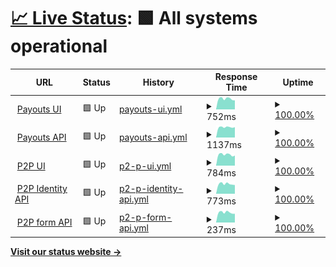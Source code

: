 # [📈 Live Status](https://upptime.kodo.com): <!--live status--> **🟩 All systems operational**

<!--start: status pages-->
<!-- This summary is generated by Upptime (https://github.com/upptime/upptime) -->
<!-- Do not edit this manually, your changes will be overwritten -->
<!-- prettier-ignore -->
| URL | Status | History | Response Time | Uptime |
| --- | ------ | ------- | ------------- | ------ |
| <img alt="" src="https://icons.duckduckgo.com/ip3/app.kodo.in.ico" height="13"> [Payouts UI](https://app.kodo.in) | 🟩 Up | [payouts-ui.yml](https://github.com/kodo-in/upptime/commits/HEAD/history/payouts-ui.yml) | <details><summary><img alt="Response time graph" src="./graphs/payouts-ui/response-time-week.png" height="20"> 752ms</summary><br><a href="https://upptime.kodo.com/history/payouts-ui"><img alt="Response time 759" src="https://img.shields.io/endpoint?url=https%3A%2F%2Fraw.githubusercontent.com%2Fkodo-in%2Fupptime%2FHEAD%2Fapi%2Fpayouts-ui%2Fresponse-time.json"></a><br><a href="https://upptime.kodo.com/history/payouts-ui"><img alt="24-hour response time 640" src="https://img.shields.io/endpoint?url=https%3A%2F%2Fraw.githubusercontent.com%2Fkodo-in%2Fupptime%2FHEAD%2Fapi%2Fpayouts-ui%2Fresponse-time-day.json"></a><br><a href="https://upptime.kodo.com/history/payouts-ui"><img alt="7-day response time 752" src="https://img.shields.io/endpoint?url=https%3A%2F%2Fraw.githubusercontent.com%2Fkodo-in%2Fupptime%2FHEAD%2Fapi%2Fpayouts-ui%2Fresponse-time-week.json"></a><br><a href="https://upptime.kodo.com/history/payouts-ui"><img alt="30-day response time 740" src="https://img.shields.io/endpoint?url=https%3A%2F%2Fraw.githubusercontent.com%2Fkodo-in%2Fupptime%2FHEAD%2Fapi%2Fpayouts-ui%2Fresponse-time-month.json"></a><br><a href="https://upptime.kodo.com/history/payouts-ui"><img alt="1-year response time 759" src="https://img.shields.io/endpoint?url=https%3A%2F%2Fraw.githubusercontent.com%2Fkodo-in%2Fupptime%2FHEAD%2Fapi%2Fpayouts-ui%2Fresponse-time-year.json"></a></details> | <details><summary><a href="https://upptime.kodo.com/history/payouts-ui">100.00%</a></summary><a href="https://upptime.kodo.com/history/payouts-ui"><img alt="All-time uptime 100.00%" src="https://img.shields.io/endpoint?url=https%3A%2F%2Fraw.githubusercontent.com%2Fkodo-in%2Fupptime%2FHEAD%2Fapi%2Fpayouts-ui%2Fuptime.json"></a><br><a href="https://upptime.kodo.com/history/payouts-ui"><img alt="24-hour uptime 100.00%" src="https://img.shields.io/endpoint?url=https%3A%2F%2Fraw.githubusercontent.com%2Fkodo-in%2Fupptime%2FHEAD%2Fapi%2Fpayouts-ui%2Fuptime-day.json"></a><br><a href="https://upptime.kodo.com/history/payouts-ui"><img alt="7-day uptime 100.00%" src="https://img.shields.io/endpoint?url=https%3A%2F%2Fraw.githubusercontent.com%2Fkodo-in%2Fupptime%2FHEAD%2Fapi%2Fpayouts-ui%2Fuptime-week.json"></a><br><a href="https://upptime.kodo.com/history/payouts-ui"><img alt="30-day uptime 100.00%" src="https://img.shields.io/endpoint?url=https%3A%2F%2Fraw.githubusercontent.com%2Fkodo-in%2Fupptime%2FHEAD%2Fapi%2Fpayouts-ui%2Fuptime-month.json"></a><br><a href="https://upptime.kodo.com/history/payouts-ui"><img alt="1-year uptime 100.00%" src="https://img.shields.io/endpoint?url=https%3A%2F%2Fraw.githubusercontent.com%2Fkodo-in%2Fupptime%2FHEAD%2Fapi%2Fpayouts-ui%2Fuptime-year.json"></a></details>
| <img alt="" src="https://icons.duckduckgo.com/ip3/api.kodo.in.ico" height="13"> [Payouts API](https://api.kodo.in/health) | 🟩 Up | [payouts-api.yml](https://github.com/kodo-in/upptime/commits/HEAD/history/payouts-api.yml) | <details><summary><img alt="Response time graph" src="./graphs/payouts-api/response-time-week.png" height="20"> 1137ms</summary><br><a href="https://upptime.kodo.com/history/payouts-api"><img alt="Response time 1281" src="https://img.shields.io/endpoint?url=https%3A%2F%2Fraw.githubusercontent.com%2Fkodo-in%2Fupptime%2FHEAD%2Fapi%2Fpayouts-api%2Fresponse-time.json"></a><br><a href="https://upptime.kodo.com/history/payouts-api"><img alt="24-hour response time 1138" src="https://img.shields.io/endpoint?url=https%3A%2F%2Fraw.githubusercontent.com%2Fkodo-in%2Fupptime%2FHEAD%2Fapi%2Fpayouts-api%2Fresponse-time-day.json"></a><br><a href="https://upptime.kodo.com/history/payouts-api"><img alt="7-day response time 1137" src="https://img.shields.io/endpoint?url=https%3A%2F%2Fraw.githubusercontent.com%2Fkodo-in%2Fupptime%2FHEAD%2Fapi%2Fpayouts-api%2Fresponse-time-week.json"></a><br><a href="https://upptime.kodo.com/history/payouts-api"><img alt="30-day response time 1175" src="https://img.shields.io/endpoint?url=https%3A%2F%2Fraw.githubusercontent.com%2Fkodo-in%2Fupptime%2FHEAD%2Fapi%2Fpayouts-api%2Fresponse-time-month.json"></a><br><a href="https://upptime.kodo.com/history/payouts-api"><img alt="1-year response time 1281" src="https://img.shields.io/endpoint?url=https%3A%2F%2Fraw.githubusercontent.com%2Fkodo-in%2Fupptime%2FHEAD%2Fapi%2Fpayouts-api%2Fresponse-time-year.json"></a></details> | <details><summary><a href="https://upptime.kodo.com/history/payouts-api">100.00%</a></summary><a href="https://upptime.kodo.com/history/payouts-api"><img alt="All-time uptime 100.00%" src="https://img.shields.io/endpoint?url=https%3A%2F%2Fraw.githubusercontent.com%2Fkodo-in%2Fupptime%2FHEAD%2Fapi%2Fpayouts-api%2Fuptime.json"></a><br><a href="https://upptime.kodo.com/history/payouts-api"><img alt="24-hour uptime 100.00%" src="https://img.shields.io/endpoint?url=https%3A%2F%2Fraw.githubusercontent.com%2Fkodo-in%2Fupptime%2FHEAD%2Fapi%2Fpayouts-api%2Fuptime-day.json"></a><br><a href="https://upptime.kodo.com/history/payouts-api"><img alt="7-day uptime 100.00%" src="https://img.shields.io/endpoint?url=https%3A%2F%2Fraw.githubusercontent.com%2Fkodo-in%2Fupptime%2FHEAD%2Fapi%2Fpayouts-api%2Fuptime-week.json"></a><br><a href="https://upptime.kodo.com/history/payouts-api"><img alt="30-day uptime 100.00%" src="https://img.shields.io/endpoint?url=https%3A%2F%2Fraw.githubusercontent.com%2Fkodo-in%2Fupptime%2FHEAD%2Fapi%2Fpayouts-api%2Fuptime-month.json"></a><br><a href="https://upptime.kodo.com/history/payouts-api"><img alt="1-year uptime 100.00%" src="https://img.shields.io/endpoint?url=https%3A%2F%2Fraw.githubusercontent.com%2Fkodo-in%2Fupptime%2FHEAD%2Fapi%2Fpayouts-api%2Fuptime-year.json"></a></details>
| <img alt="" src="https://icons.duckduckgo.com/ip3/app.kodo.com.ico" height="13"> [P2P UI](https://app.kodo.com) | 🟩 Up | [p2-p-ui.yml](https://github.com/kodo-in/upptime/commits/HEAD/history/p2-p-ui.yml) | <details><summary><img alt="Response time graph" src="./graphs/p2-p-ui/response-time-week.png" height="20"> 784ms</summary><br><a href="https://upptime.kodo.com/history/p2-p-ui"><img alt="Response time 782" src="https://img.shields.io/endpoint?url=https%3A%2F%2Fraw.githubusercontent.com%2Fkodo-in%2Fupptime%2FHEAD%2Fapi%2Fp2-p-ui%2Fresponse-time.json"></a><br><a href="https://upptime.kodo.com/history/p2-p-ui"><img alt="24-hour response time 713" src="https://img.shields.io/endpoint?url=https%3A%2F%2Fraw.githubusercontent.com%2Fkodo-in%2Fupptime%2FHEAD%2Fapi%2Fp2-p-ui%2Fresponse-time-day.json"></a><br><a href="https://upptime.kodo.com/history/p2-p-ui"><img alt="7-day response time 784" src="https://img.shields.io/endpoint?url=https%3A%2F%2Fraw.githubusercontent.com%2Fkodo-in%2Fupptime%2FHEAD%2Fapi%2Fp2-p-ui%2Fresponse-time-week.json"></a><br><a href="https://upptime.kodo.com/history/p2-p-ui"><img alt="30-day response time 760" src="https://img.shields.io/endpoint?url=https%3A%2F%2Fraw.githubusercontent.com%2Fkodo-in%2Fupptime%2FHEAD%2Fapi%2Fp2-p-ui%2Fresponse-time-month.json"></a><br><a href="https://upptime.kodo.com/history/p2-p-ui"><img alt="1-year response time 782" src="https://img.shields.io/endpoint?url=https%3A%2F%2Fraw.githubusercontent.com%2Fkodo-in%2Fupptime%2FHEAD%2Fapi%2Fp2-p-ui%2Fresponse-time-year.json"></a></details> | <details><summary><a href="https://upptime.kodo.com/history/p2-p-ui">100.00%</a></summary><a href="https://upptime.kodo.com/history/p2-p-ui"><img alt="All-time uptime 100.00%" src="https://img.shields.io/endpoint?url=https%3A%2F%2Fraw.githubusercontent.com%2Fkodo-in%2Fupptime%2FHEAD%2Fapi%2Fp2-p-ui%2Fuptime.json"></a><br><a href="https://upptime.kodo.com/history/p2-p-ui"><img alt="24-hour uptime 100.00%" src="https://img.shields.io/endpoint?url=https%3A%2F%2Fraw.githubusercontent.com%2Fkodo-in%2Fupptime%2FHEAD%2Fapi%2Fp2-p-ui%2Fuptime-day.json"></a><br><a href="https://upptime.kodo.com/history/p2-p-ui"><img alt="7-day uptime 100.00%" src="https://img.shields.io/endpoint?url=https%3A%2F%2Fraw.githubusercontent.com%2Fkodo-in%2Fupptime%2FHEAD%2Fapi%2Fp2-p-ui%2Fuptime-week.json"></a><br><a href="https://upptime.kodo.com/history/p2-p-ui"><img alt="30-day uptime 100.00%" src="https://img.shields.io/endpoint?url=https%3A%2F%2Fraw.githubusercontent.com%2Fkodo-in%2Fupptime%2FHEAD%2Fapi%2Fp2-p-ui%2Fuptime-month.json"></a><br><a href="https://upptime.kodo.com/history/p2-p-ui"><img alt="1-year uptime 100.00%" src="https://img.shields.io/endpoint?url=https%3A%2F%2Fraw.githubusercontent.com%2Fkodo-in%2Fupptime%2FHEAD%2Fapi%2Fp2-p-ui%2Fuptime-year.json"></a></details>
| <img alt="" src="https://icons.duckduckgo.com/ip3/api.kodo.com.ico" height="13"> [P2P Identity API](https://api.kodo.com/identity/health) | 🟩 Up | [p2-p-identity-api.yml](https://github.com/kodo-in/upptime/commits/HEAD/history/p2-p-identity-api.yml) | <details><summary><img alt="Response time graph" src="./graphs/p2-p-identity-api/response-time-week.png" height="20"> 773ms</summary><br><a href="https://upptime.kodo.com/history/p2-p-identity-api"><img alt="Response time 1181" src="https://img.shields.io/endpoint?url=https%3A%2F%2Fraw.githubusercontent.com%2Fkodo-in%2Fupptime%2FHEAD%2Fapi%2Fp2-p-identity-api%2Fresponse-time.json"></a><br><a href="https://upptime.kodo.com/history/p2-p-identity-api"><img alt="24-hour response time 685" src="https://img.shields.io/endpoint?url=https%3A%2F%2Fraw.githubusercontent.com%2Fkodo-in%2Fupptime%2FHEAD%2Fapi%2Fp2-p-identity-api%2Fresponse-time-day.json"></a><br><a href="https://upptime.kodo.com/history/p2-p-identity-api"><img alt="7-day response time 773" src="https://img.shields.io/endpoint?url=https%3A%2F%2Fraw.githubusercontent.com%2Fkodo-in%2Fupptime%2FHEAD%2Fapi%2Fp2-p-identity-api%2Fresponse-time-week.json"></a><br><a href="https://upptime.kodo.com/history/p2-p-identity-api"><img alt="30-day response time 1233" src="https://img.shields.io/endpoint?url=https%3A%2F%2Fraw.githubusercontent.com%2Fkodo-in%2Fupptime%2FHEAD%2Fapi%2Fp2-p-identity-api%2Fresponse-time-month.json"></a><br><a href="https://upptime.kodo.com/history/p2-p-identity-api"><img alt="1-year response time 1181" src="https://img.shields.io/endpoint?url=https%3A%2F%2Fraw.githubusercontent.com%2Fkodo-in%2Fupptime%2FHEAD%2Fapi%2Fp2-p-identity-api%2Fresponse-time-year.json"></a></details> | <details><summary><a href="https://upptime.kodo.com/history/p2-p-identity-api">100.00%</a></summary><a href="https://upptime.kodo.com/history/p2-p-identity-api"><img alt="All-time uptime 99.96%" src="https://img.shields.io/endpoint?url=https%3A%2F%2Fraw.githubusercontent.com%2Fkodo-in%2Fupptime%2FHEAD%2Fapi%2Fp2-p-identity-api%2Fuptime.json"></a><br><a href="https://upptime.kodo.com/history/p2-p-identity-api"><img alt="24-hour uptime 100.00%" src="https://img.shields.io/endpoint?url=https%3A%2F%2Fraw.githubusercontent.com%2Fkodo-in%2Fupptime%2FHEAD%2Fapi%2Fp2-p-identity-api%2Fuptime-day.json"></a><br><a href="https://upptime.kodo.com/history/p2-p-identity-api"><img alt="7-day uptime 100.00%" src="https://img.shields.io/endpoint?url=https%3A%2F%2Fraw.githubusercontent.com%2Fkodo-in%2Fupptime%2FHEAD%2Fapi%2Fp2-p-identity-api%2Fuptime-week.json"></a><br><a href="https://upptime.kodo.com/history/p2-p-identity-api"><img alt="30-day uptime 99.96%" src="https://img.shields.io/endpoint?url=https%3A%2F%2Fraw.githubusercontent.com%2Fkodo-in%2Fupptime%2FHEAD%2Fapi%2Fp2-p-identity-api%2Fuptime-month.json"></a><br><a href="https://upptime.kodo.com/history/p2-p-identity-api"><img alt="1-year uptime 99.96%" src="https://img.shields.io/endpoint?url=https%3A%2F%2Fraw.githubusercontent.com%2Fkodo-in%2Fupptime%2FHEAD%2Fapi%2Fp2-p-identity-api%2Fuptime-year.json"></a></details>
| <img alt="" src="https://icons.duckduckgo.com/ip3/api.kodo.com.ico" height="13"> [P2P form API](https://api.kodo.com/form/health) | 🟩 Up | [p2-p-form-api.yml](https://github.com/kodo-in/upptime/commits/HEAD/history/p2-p-form-api.yml) | <details><summary><img alt="Response time graph" src="./graphs/p2-p-form-api/response-time-week.png" height="20"> 237ms</summary><br><a href="https://upptime.kodo.com/history/p2-p-form-api"><img alt="Response time 239" src="https://img.shields.io/endpoint?url=https%3A%2F%2Fraw.githubusercontent.com%2Fkodo-in%2Fupptime%2FHEAD%2Fapi%2Fp2-p-form-api%2Fresponse-time.json"></a><br><a href="https://upptime.kodo.com/history/p2-p-form-api"><img alt="24-hour response time 206" src="https://img.shields.io/endpoint?url=https%3A%2F%2Fraw.githubusercontent.com%2Fkodo-in%2Fupptime%2FHEAD%2Fapi%2Fp2-p-form-api%2Fresponse-time-day.json"></a><br><a href="https://upptime.kodo.com/history/p2-p-form-api"><img alt="7-day response time 237" src="https://img.shields.io/endpoint?url=https%3A%2F%2Fraw.githubusercontent.com%2Fkodo-in%2Fupptime%2FHEAD%2Fapi%2Fp2-p-form-api%2Fresponse-time-week.json"></a><br><a href="https://upptime.kodo.com/history/p2-p-form-api"><img alt="30-day response time 232" src="https://img.shields.io/endpoint?url=https%3A%2F%2Fraw.githubusercontent.com%2Fkodo-in%2Fupptime%2FHEAD%2Fapi%2Fp2-p-form-api%2Fresponse-time-month.json"></a><br><a href="https://upptime.kodo.com/history/p2-p-form-api"><img alt="1-year response time 239" src="https://img.shields.io/endpoint?url=https%3A%2F%2Fraw.githubusercontent.com%2Fkodo-in%2Fupptime%2FHEAD%2Fapi%2Fp2-p-form-api%2Fresponse-time-year.json"></a></details> | <details><summary><a href="https://upptime.kodo.com/history/p2-p-form-api">100.00%</a></summary><a href="https://upptime.kodo.com/history/p2-p-form-api"><img alt="All-time uptime 100.00%" src="https://img.shields.io/endpoint?url=https%3A%2F%2Fraw.githubusercontent.com%2Fkodo-in%2Fupptime%2FHEAD%2Fapi%2Fp2-p-form-api%2Fuptime.json"></a><br><a href="https://upptime.kodo.com/history/p2-p-form-api"><img alt="24-hour uptime 100.00%" src="https://img.shields.io/endpoint?url=https%3A%2F%2Fraw.githubusercontent.com%2Fkodo-in%2Fupptime%2FHEAD%2Fapi%2Fp2-p-form-api%2Fuptime-day.json"></a><br><a href="https://upptime.kodo.com/history/p2-p-form-api"><img alt="7-day uptime 100.00%" src="https://img.shields.io/endpoint?url=https%3A%2F%2Fraw.githubusercontent.com%2Fkodo-in%2Fupptime%2FHEAD%2Fapi%2Fp2-p-form-api%2Fuptime-week.json"></a><br><a href="https://upptime.kodo.com/history/p2-p-form-api"><img alt="30-day uptime 100.00%" src="https://img.shields.io/endpoint?url=https%3A%2F%2Fraw.githubusercontent.com%2Fkodo-in%2Fupptime%2FHEAD%2Fapi%2Fp2-p-form-api%2Fuptime-month.json"></a><br><a href="https://upptime.kodo.com/history/p2-p-form-api"><img alt="1-year uptime 100.00%" src="https://img.shields.io/endpoint?url=https%3A%2F%2Fraw.githubusercontent.com%2Fkodo-in%2Fupptime%2FHEAD%2Fapi%2Fp2-p-form-api%2Fuptime-year.json"></a></details>

<!--end: status pages-->

[**Visit our status website →**](https://upptime.kodo.com)
